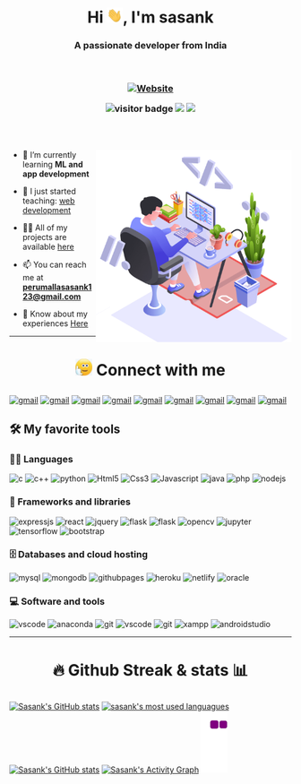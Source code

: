 <h1 align="center">Hi <img src="images/hai.webp" width="28">, I'm sasank</h1>
<h3 align="center">A passionate developer from India</h3>
<br>

<h3 align="center">

[![Website](https://img.shields.io/badge/Website-informational?style=for-the-badge&logo=battledotnet&logoColor=white)](https://github.com/Sasank174)

<!-- ![visitor badge](https://visitor-badge.glitch.me/badge?page_id=sasank174.visitor-badge&left_color=grey&right_color=blue&left_text=Visitors+Count) -->
<!-- [![Years Badge](https://badges.pufler.dev/years/Sasank174)](https://badges.pufler.dev/years/Sasank174) -->
<!-- [![Years Badge](https://badges.pufler.dev/repos/sasank174?)](https://github.com/sasank174?tab=repositories) -->
<!-- <img src = "https://badges.pufler.dev/repos/sasank174?"> -->
<!-- <img src="https://visitor-badge.glitch.me/badge?page_id=sasank174.visitor-badge&left_text=Visitors&right_color=black,left_color=grey"> -->
  

<!-- <img src="https://visitor-badge-reloaded.herokuapp.com/badge?page_id=sasank174&style=flat-square&color=black&logo=github&h=1"> -->
![visitor badge](https://visitor-badge-reloaded.herokuapp.com/badge?page_id=sasank174&style=flat-square&color=black&logo=github&pkas=sasgnk)
<img src="https://badges.pufler.dev/years/Sasank174?style=flat-square&color=black&logo=github">
<img src="https://badges.pufler.dev/repos/sasank174?style=flat-square&color=black&logo=github&d=ssa">

</h3>

<!-- <p align="center"><img src="images/tech.png" width="500px"></p> -->
<br><br>

<img align="right" src="images/tech.png" width="350px">
<p align="left">

- 🌱 I’m currently learning **ML and app development**

- 🔭 I just started teaching: [web development](https://sasank174.github.io/NPSS-web)

- 👨‍💻 All of my projects are available [here](https://github.com/Sasank174?tab=repositories)

- 📫 You can reach me at **[perumallasasank123@gmail.com](mailto:perumallasasank123@gmail.com)**

- 📄 Know about my experiences [Here](https://github.com/Sasank174/profile/blob/main/Profile.pdf)

</p>

---

<h1 align="center">

<img src="images/whome.gif" width="30"> Connect with me

</h1>

<p>

[<img alt="gmail" src="https://img.shields.io/badge/Gmail-D14836?style=for-the-badge&logo=gmail&logoColor=white" height="35">](mailto:perumallasasank123@gmail.com)
[<img alt="gmail" src="https://img.shields.io/badge/WhatsApp-25D366?style=for-the-badge&logo=WhatsApp&logoColor=white" height="35">](https://wa.me/918106623632)
[<img alt="gmail" src="https://img.shields.io/badge/GitHub-100000?style=for-the-badge&logo=github&logoColor=white" height="35">](https://github.com/sasank174)
[<img alt="gmail" src="https://img.shields.io/badge/LinkedIn-0077B5?style=for-the-badge&logo=linkedin&logoColor=white" height="35">](https://www.linkedin.com/in/perumalla-sasank-07843b207/)
[<img alt="gmail" src="https://img.shields.io/badge/Telegram-2CA5E0?style=for-the-badge&logo=telegram&logoColor=white" height="35">](https://t.me/Sasank174)
[<img alt="gmail" src="https://img.shields.io/badge/-Hackerrank-2EC866?style=for-the-badge&logo=HackerRank&logoColor=white" height="35">](https://www.hackerrank.com/Sasank174?hr_r=1)
[<img alt="gmail" src="https://img.shields.io/badge/Facebook-1877F2?style=for-the-badge&logo=facebook&logoColor=white" height="35">](https://www.facebook.com/perumalla.sasank)
[<img alt="gmail" src="https://img.shields.io/badge/Instagram-E4405F?style=for-the-badge&logo=instagram&logoColor=white" height="35">](https://www.instagram.com/sasank174/)
[<img alt="gmail" src="https://img.shields.io/badge/stack%20overflow-FE7A16?logo=stack-overflow&logoColor=white&style=for-the-badge" height="35">](https://stackoverflow.com/users/14859365/sasank174)


</p>

## 🛠️ My favorite tools

### 👨‍💻 Languages
<p>
<img alt="c" src="https://img.shields.io/badge/C-00599C?style=for-the-badge&logo=c&logoColor=white">
<img alt="c++" src="https://img.shields.io/badge/C%2B%2B-00599C?style=for-the-badge&logo=c%2B%2B&logoColor=white">
<img alt="python" src="https://img.shields.io/badge/Python-14354C?style=for-the-badge&logo=python&logoColor=white">
<img alt="Html5" src="https://img.shields.io/badge/HTML5-E34F26?style=for-the-badge&logo=html5&logoColor=white">
<img alt="Css3" src="https://img.shields.io/badge/CSS3-1572B6?style=for-the-badge&logo=css3&logoColor=white">
<img alt="Javascript" src="https://img.shields.io/badge/JavaScript-F7DF1E?style=for-the-badge&logo=javascript&logoColor=black">
<img alt="java" src="https://img.shields.io/badge/Java-ED8B00?style=for-the-badge&logo=java&logoColor=white">
<img alt="php" src="https://img.shields.io/badge/PHP-777BB4?style=for-the-badge&logo=php&logoColor=white">
<img alt="nodejs" src="https://img.shields.io/badge/Node.js-43853D?style=for-the-badge&logo=node.js&logoColor=white">
</p>

### 🧰 Frameworks and libraries
<p>
<img alt="expressjs" src="https://img.shields.io/badge/Express.js-404D59?style=for-the-badge&logo=express&logoColor=white">
<img alt="react" src="https://img.shields.io/badge/React-20232A?style=for-the-badge&logo=react&logoColor=61DAFB">
<img alt="jquery" src="https://img.shields.io/badge/jQuery-0769AD?style=for-the-badge&logo=jquery&logoColor=white">
<img alt="flask" src="https://img.shields.io/badge/Flask-000000?style=for-the-badge&logo=flask&logoColor=white">
<img alt="flask" src="https://img.shields.io/badge/Font_Awesome-339AF0?style=for-the-badge&logo=fontawesome&logoColor=white">
<img alt="opencv" src="https://img.shields.io/badge/OpenCV-5C3EE8?style=for-the-badge&logo=OpenCV&logoColor=white">
<img alt="jupyter" src="https://img.shields.io/badge/Jupyter-F37626?style=for-the-badge&logo=Jupyter&logoColor=white">
<img alt="tensorflow" src="https://img.shields.io/badge/TensorFlow-FF6F00?style=for-the-badge&logo=TensorFlow&logoColor=white">
<img alt="bootstrap" src="https://img.shields.io/badge/Bootstrap-563D7C?style=for-the-badge&logo=bootstrap&logoColor=white">
</p>

### 🗄️ Databases and cloud hosting
<p>
<img alt="mysql" src="https://img.shields.io/badge/MySQL-4479A1?style=for-the-badge&logo=mysql&logoColor=white">
<img alt="mongodb" src="https://img.shields.io/badge/MongoDB-4EA94B?style=for-the-badge&logo=mongodb&logoColor=white">
<img alt="githubpages" src="https://img.shields.io/badge/GitHub%20pages-222222?style=for-the-badge&logo=github%20pages&logoColor=white">
<img alt="heroku" src="https://img.shields.io/badge/Heroku-430098?style=for-the-badge&logo=heroku&logoColor=white">
<img alt="netlify" src="https://img.shields.io/badge/Netlify-00C7B7?style=for-the-badge&logo=netlify&logoColor=white">
<img alt="oracle" src="https://img.shields.io/badge/Oracle-F00000?style=for-the-badge&logo=oracle&logoColor=white">
</p>

### 💻 Software and tools
<p>
<img alt="vscode" src="https://img.shields.io/badge/VS%20code-007ACC?style=for-the-badge&logo=visual-studio-code&logoColor=white">
<img alt="anaconda" src="https://img.shields.io/badge/Anaconda-44A833?style=for-the-badge&logo=anaconda&logoColor=white">
<img alt="git" src="https://img.shields.io/badge/Git-F05032?style=for-the-badge&logo=git&logoColor=white">
<img alt="vscode" src="https://img.shields.io/badge/Colab-F9AB00?style=for-the-badge&logo=googlecolab&color=525252">
<img alt="git" src="https://img.shields.io/badge/PowerBI-F2C811?style=for-the-badge&logo=Power%20BI&logoColor=white">
<img alt="xampp" src="https://img.shields.io/badge/Xampp-F37623?style=for-the-badge&logo=xampp&logoColor=white">
<img alt="androidstudio" src="https://img.shields.io/badge/Android%20Studio-3DDC84?style=for-the-badge&logo=android-studio&logoColor=white">
</p>

---


<h1 align="center">

🔥 Github Streak & stats 📊

</h1>

[![Sasank's GitHub stats](https://github-readme-stats.vercel.app/api?username=Sasank174&title_color=ff8800&text_color=FDFDFD&icon_color=ff8800&hide_border=true&bg_color=151515&show_icons=true&include_all_commits=true&count_private=true&custom_title=Sasank%27s+GitHub+stats&line_height=29)](https://github-readme-stats.vercel.app/api?username=Sasank174&title_color=ff8800&text_color=FDFDFD&icon_color=ff8800&hide_border=true&bg_color=151515&show_icons=true&include_all_commits=true&count_private=true&custom_title=Sasank%27s+GitHub+stats)
[![sasank's most used languagues](https://github-readme-stats.vercel.app/api/top-langs/?username=Sasank174&langs_count=10&layout=compact&custom_title=Sasank%27s+Most+used+Languagues&bg_color=151515&title_color=ff8800&text_color=FDFDFD&hide_border=true&card_width=445)](https://github-readme-stats.vercel.app/api/top-langs/?username=Sasank174&langs_count=10&layout=compact&custom_title=Sasank%27s+Most+used+Languagues&bg_color=151515&title_color=ff8800&text_color=FDFDFD&hide_border=true)
[![Sasank's GitHub stats](http://github-readme-streak-stats.herokuapp.com/?user=Sasank174&theme=dark&hide_border=true&date_format=M%20j%5B%2C%20Y%5D)](http://github-readme-streak-stats.herokuapp.com/?user=Sasank174&theme=dark&hide_border=true&date_format=M%20j%5B%2C%20Y%5D)
[![Sasank's Activity Graph](https://activity-graph.herokuapp.com/graph?username=Sasank174&bg_color=151515&color=FDFDFD&line=ff8800&point=FDFDFD&area_color=FDFDFD&area=true&hide_border=true&custom_title=Sasank%27s+Activity+Graph)](https://activity-graph.herokuapp.com/graph?username=Sasank174&bg_color=151515&color=FDFDFD&line=ff8800&point=FDFDFD&area_color=FDFDFD&area=true&hide_border=true&custom_title=Sasank%27s+Activity+Graph)
![snake gif](https://raw.githubusercontent.com/sasank174/sasank174/output/github-contribution-grid-snake.gif)
